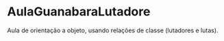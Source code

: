 # AulaGuanabaraLutadore
Aula de orientação a objeto, usando relações de classe (lutadores e lutas).
